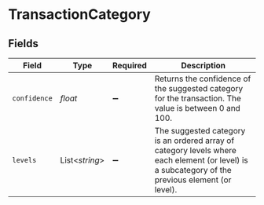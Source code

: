 # TransactionCategory


## Fields

| Field                                                                                                                                            | Type                                                                                                                                             | Required                                                                                                                                         | Description                                                                                                                                      |
| ------------------------------------------------------------------------------------------------------------------------------------------------ | ------------------------------------------------------------------------------------------------------------------------------------------------ | ------------------------------------------------------------------------------------------------------------------------------------------------ | ------------------------------------------------------------------------------------------------------------------------------------------------ |
| `confidence`                                                                                                                                     | *float*                                                                                                                                          | :heavy_minus_sign:                                                                                                                               | Returns the confidence of the suggested category for the transaction. The value is between 0 and 100.                                            |
| `levels`                                                                                                                                         | List<*string*>                                                                                                                                   | :heavy_minus_sign:                                                                                                                               | The suggested category is an ordered array of category levels where each element (or level) is a subcategory of the previous element (or level). |